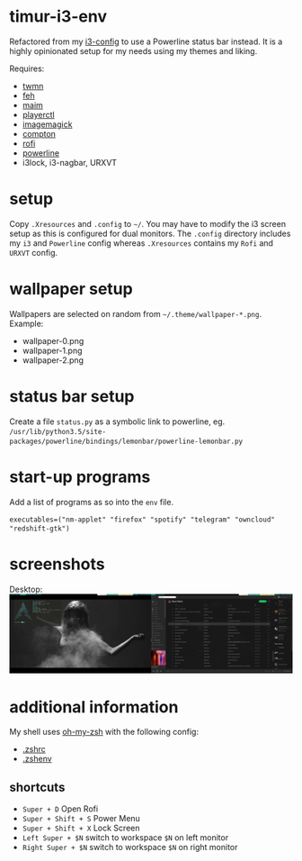 # timur-i3-env
Refactored from my [i3-config](https://github.com/TimurKiyivinski/i3-config-desktop) to use a Powerline status bar instead.
It is a highly opinionated setup for my needs using my themes and liking.

Requires:
* [twmn](https://github.com/sboli/Twmn)
* [feh](https://github.com/derf/feh)
* [maim](https://github.com/naelstrof/maim)
* [playerctl](https://github.com/acrisci/playerctl)
* [imagemagick](https://github.com/ImageMagick/ImageMagick)
* [compton](https://github.com/chjj/compton)
* [rofi](https://davedavenport.github.io/rofi/)
* [powerline](https://github.com/powerline/powerline)
* i3lock, i3-nagbar, URXVT

# setup
Copy `.Xresources` and `.config` to `~/`. You may have to modify the i3 screen setup as this is configured for dual monitors.
The `.config` directory includes my `i3` and `Powerline` config whereas `.Xresources` contains my `Rofi` and `URXVT` config.

# wallpaper setup
Wallpapers are selected on random from `~/.theme/wallpaper-*.png`. Example:
* wallpaper-0.png
* wallpaper-1.png
* wallpaper-2.png

# status bar setup
Create a file `status.py` as a symbolic link to powerline, eg. `/usr/lib/python3.5/site-packages/powerline/bindings/lemonbar/powerline-lemonbar.py`

# start-up programs
Add a list of programs as so into the `env` file.
```
executables=("nm-applet" "firefox" "spotify" "telegram" "owncloud" "redshift-gtk")
```

# screenshots
Desktop:
![desktop](screenshots/desktop.png)

# additional information
My shell uses [oh-my-zsh](https://github.com/robbyrussell/oh-my-zsh) with the following config:
* [.zshrc](https://gist.github.com/TimurKiyivinski/5846fe2459544865ee11)
* [.zshenv](https://gist.github.com/TimurKiyivinski/4e69f98d20bc0e90ab70317b578a1e64)

## shortcuts
* `Super + D` Open Rofi
* `Super + Shift + S` Power Menu
* `Super + Shift + X` Lock Screen
* `Left Super + $N` switch to workspace `$N` on left monitor
* `Right Super + $N` switch to workspace `$N` on right monitor
